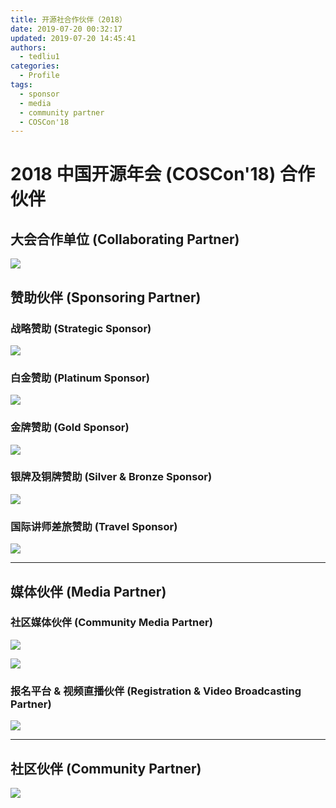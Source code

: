 ```yaml
---
title: 开源社合作伙伴（2018）
date: 2019-07-20 00:32:17
updated: 2019-07-20 14:45:41
authors:
  - tedliu1
categories:
  - Profile
tags:
  - sponsor
  - media
  - community partner
  - COSCon'18
---
```


# 2018 中国开源年会 (COSCon'18) 合作伙伴

## 大会合作单位 (Collaborating Partner)

![](w6ifwvnn5y.png)

## 赞助伙伴 (Sponsoring Partner)

### 战略赞助 (Strategic Sponsor)

![](2fj9z7vn7h8.png)

### 白金赞助 (Platinum Sponsor)

![](3pka9hwongs.png)

### 金牌赞助 (Gold Sponsor)

![](tyf6va2k34.png)

### 银牌及铜牌赞助 (Silver & Bronze Sponsor)

![](7qido2dtci.png)

### 国际讲师差旅赞助 (Travel Sponsor)

![](1ffh6exsue9.png)

---

## 媒体伙伴 (Media Partner)

### 社区媒体伙伴 (Community Media Partner)

![](2uhfx566bea.png)

![](9uaya7ypel.png)

### 报名平台 & 视频直播伙伴 (Registration & Video Broadcasting Partner)

![](https://uploader.shimo.im/f/gQz3VNfJhHEZFfBx.png!thumbnail)

---

## 社区伙伴 (Community Partner)

![](u0h4rbc1yw.png)
